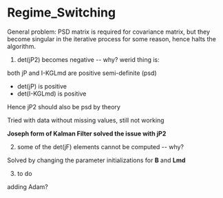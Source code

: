 # Regime_Switching

General problem: PSD matrix is required for covariance matrix, but they become singular in the iterative process for some reason, hence halts the algorithm.

1. det(jP2) becomes negative -- why?
werid thing is: 

both jP and I-KGLmd are positive semi-definite (psd)
- det(jP) is positive
- det(I-KGLmd) is positive

Hence jP2 should also be psd by theory

Tried with data without missing values, still not working

**Joseph form of Kalman Filter solved the issue with jP2**

2. some of the det(jF) elements cannot be computed -- why?

Solved by changing the parameter initializations for **B** and **Lmd**

3. to do

adding Adam?

